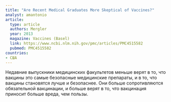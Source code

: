 ```yaml
---
title: "Are Recent Medical Graduates More Skeptical of Vaccines?"
analyst: amantonio
article:
  type: article
  authors: Mergler
  year: 2013
  magazine: Vaccines (Basel)
  link: https://www.ncbi.nlm.nih.gov/pmc/articles/PMC4515582
  pubmed: PMC4515582
countries:
- США
---
```


Недавние выпускники медицинских факультетов меньше верят в то, что вакцины это самые безопасные медицинские препараты, и в то, что вакцины становятся лучше и безопаснее. Они больше сопротивляются обязательной вакцинации, и больше верят в то, что вакцинация приносит больше вреда, чем пользы.
